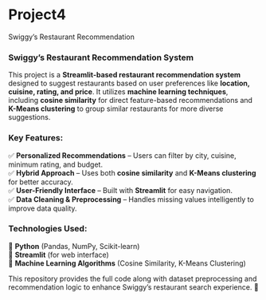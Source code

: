 # Project4
Swiggy’s Restaurant Recommendation 


 ### **Swiggy’s Restaurant Recommendation System**  

This project is a **Streamlit-based restaurant recommendation system** designed to suggest restaurants based on user preferences like **location, cuisine, rating, and price**. It utilizes **machine learning techniques**, including **cosine similarity** for direct feature-based recommendations and **K-Means clustering** to group similar restaurants for more diverse suggestions.  

### **Key Features:**  
✅ **Personalized Recommendations** – Users can filter by city, cuisine, minimum rating, and budget.  
✅ **Hybrid Approach** – Uses both **cosine similarity** and **K-Means clustering** for better accuracy.  
✅ **User-Friendly Interface** – Built with **Streamlit** for easy navigation.  
✅ **Data Cleaning & Preprocessing** – Handles missing values intelligently to improve data quality.  

### **Technologies Used:**  
🔹 **Python** (Pandas, NumPy, Scikit-learn)  
🔹 **Streamlit** (for web interface)  
🔹 **Machine Learning Algorithms** (Cosine Similarity, K-Means Clustering)  

This repository provides the full code along with dataset preprocessing and recommendation logic to enhance Swiggy’s restaurant search experience. 🚀  
